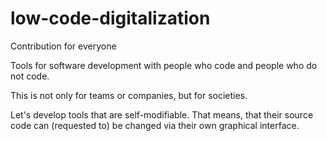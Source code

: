 # low-code-digitalization
Contribution for everyone

Tools for software development with people who code and people who do not code. 

This is not only for teams or companies, but for societies. 

Let's develop tools that are self-modifiable. That means, that their source code can (requested to) be changed via their own graphical interface.
